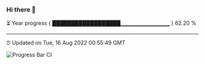 ### Hi there 👋

⏳ Year progress { ██████████████████▁▁▁▁▁▁▁▁▁▁▁▁ } 62.20 %

---

⏰ Updated on Tue, 16 Aug 2022 00:55:49 GMT

![Progress Bar CI](https://github.com/Shyam-Makwana/GitHub-Actions-Demo/workflows/Progress%20Bar%20CI/badge.svg)
